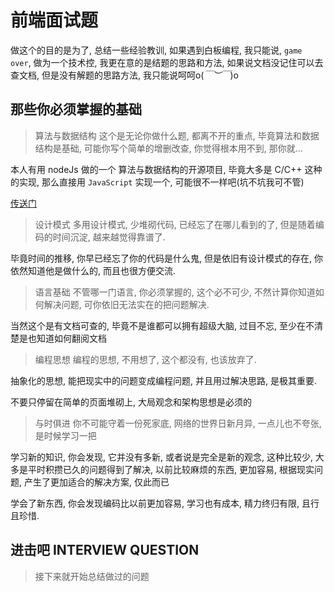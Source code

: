 # 前端面试题

做这个的目的是为了, 总结一些经验教训, 如果遇到白板编程, 我只能说, `game over`, 做为一个技术控, 我更在意的是结题的思路和方法, 如果说文档没记住可以去查文档, 但是没有解题的思路方法, 我只能说呵呵o(*￣︶￣*)o

## 那些你必须掌握的基础

> 算法与数据结构
这个是无论你做什么题, 都离不开的重点, 毕竟算法和数据结构是基础, 可能你写个简单的增删改查, 你觉得根本用不到, 那你就...

本人有用 nodeJs 做的一个 算法与数据结构的开源项目, 毕竟大多是 C/C++ 这种的实现, 那么直接用 `JavaScript` 实现一个, 可能很不一样吧(坑不坑我可不管)

[传送门](https://github.com/MasterShu/JavaScript-algorithm)

> 设计模式
多用设计模式, 少堆砌代码, 已经忘了在哪儿看到的了, 但是随着编码的时间沉淀, 越来越觉得靠谱了.

毕竟时间的推移, 你早已经忘了你的代码是什么鬼, 但是依旧有设计模式的存在, 你依然知道他是做什么的, 而且也很方便交流.

> 语言基础
不管哪一门语言, 你必须掌握的, 这个必不可少, 不然计算你知道如何解决问题, 可你依旧无法实在的把问题解决.

当然这个是有文档可查的, 毕竟不是谁都可以拥有超级大脑, 过目不忘, 至少在不清楚是也知道如何翻阅文档

> 编程思想
编程的思想, 不用想了, 这个都没有, 也该放弃了.

抽象化的思想, 能把现实中的问题变成编程问题, 并且用过解决思路, 是极其重要.

不要只停留在简单的页面堆砌上, 大局观念和架构思想是必须的

> 与时俱进
你不可能守着一份死家底, 网络的世界日新月异, 一点儿也不夸张, 是时候学习一把

学习新的知识, 你会发现, 它并没有多新, 或者说是完全是新的观念, 这种比较少, 大多是平时积攒已久的问题得到了解决, 以前比较麻烦的东西, 更加容易, 根据现实问题, 产生了更加适合的解决方案, 仅此而已

学会了新东西, 你会发现编码比以前更加容易, 学习也有成本, 精力终归有限, 且行且珍惜.

## 进击吧 INTERVIEW QUESTION

> 接下来就开始总结做过的问题


